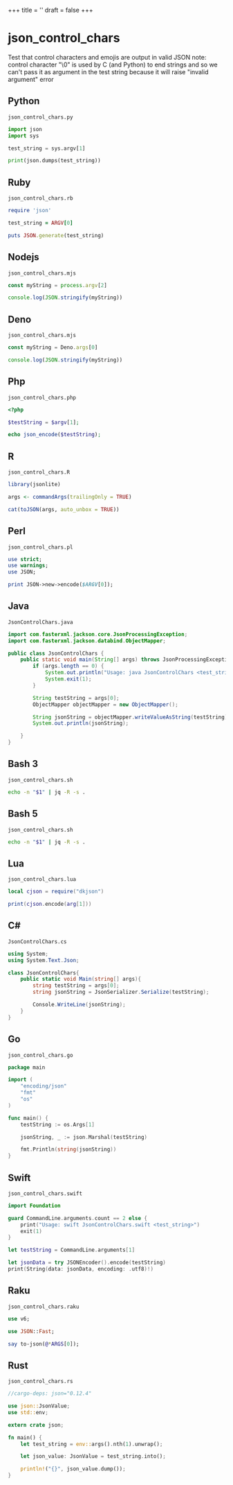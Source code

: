 +++
title = ''
draft = false
+++

# json_control_chars

Test that control characters and emojis are output in valid JSON
note: control character "\0" is used by C (and Python) to end strings and so we can't
pass it as argument in the test string because it will raise "invalid argument" error


## Python

`json_control_chars.py`

```python
import json
import sys

test_string = sys.argv[1]

print(json.dumps(test_string))
```

## Ruby

`json_control_chars.rb`

```ruby
require 'json'

test_string = ARGV[0]

puts JSON.generate(test_string)
```

## Nodejs

`json_control_chars.mjs`

```javascript
const myString = process.argv[2]

console.log(JSON.stringify(myString))
```

## Deno

`json_control_chars.mjs`

```javascript
const myString = Deno.args[0]

console.log(JSON.stringify(myString))
```

## Php

`json_control_chars.php`

```php
<?php

$testString = $argv[1];

echo json_encode($testString);
```

## R

`json_control_chars.R`

```r
library(jsonlite)

args <- commandArgs(trailingOnly = TRUE)

cat(toJSON(args, auto_unbox = TRUE))
```

## Perl

`json_control_chars.pl`

```perl
use strict;
use warnings;
use JSON;

print JSON->new->encode($ARGV[0]);
```

## Java

`JsonControlChars.java`

```java
import com.fasterxml.jackson.core.JsonProcessingException;
import com.fasterxml.jackson.databind.ObjectMapper;

public class JsonControlChars {
    public static void main(String[] args) throws JsonProcessingException{
        if (args.length == 0) {
            System.out.println("Usage: java JsonControlChars <test_string>");
            System.exit(1);
        }

        String testString = args[0];
        ObjectMapper objectMapper = new ObjectMapper();

        String jsonString = objectMapper.writeValueAsString(testString);
        System.out.println(jsonString);

    }
}
```

## Bash 3

`json_control_chars.sh`

```bash
echo -n "$1" | jq -R -s .
```

## Bash 5

`json_control_chars.sh`

```bash
echo -n "$1" | jq -R -s .
```

## Lua

`json_control_chars.lua`

```lua
local cjson = require("dkjson")

print(cjson.encode(arg[1]))
```

## C#

`JsonControlChars.cs`

```csharp
using System;
using System.Text.Json;

class JsonControlChars{
    public static void Main(string[] args){
        string testString = args[0];
        string jsonString = JsonSerializer.Serialize(testString);

        Console.WriteLine(jsonString);
    }
}
```

## Go

`json_control_chars.go`

```go
package main

import (
	"encoding/json"
	"fmt"
	"os"
)

func main() {
	testString := os.Args[1]

	jsonString, _ := json.Marshal(testString)

	fmt.Println(string(jsonString))
}
```

## Swift

`json_control_chars.swift`

```swift
import Foundation

guard CommandLine.arguments.count == 2 else {
    print("Usage: swift JsonControlChars.swift <test_string>")
    exit(1)
}

let testString = CommandLine.arguments[1]

let jsonData = try JSONEncoder().encode(testString)
print(String(data: jsonData, encoding: .utf8)!)
```

## Raku

`json_control_chars.raku`

```raku
use v6;

use JSON::Fast;

say to-json(@*ARGS[0]);
```

## Rust

`json_control_chars.rs`

```rust
//cargo-deps: json="0.12.4"

use json::JsonValue;
use std::env;

extern crate json;

fn main() {
    let test_string = env::args().nth(1).unwrap();

    let json_value: JsonValue = test_string.into();

    println!("{}", json_value.dump());
}
```

